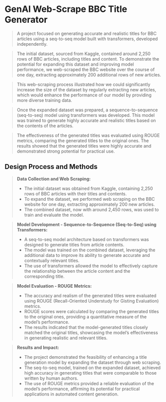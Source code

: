 # GenAI Web-Scrape BBC Title Generator  
> A project focused on generating accurate and realistic titles for BBC articles using a seq-to-seq model built with transformers, developed independently.

> The initial dataset, sourced from Kaggle, contained around 2,250 rows of BBC articles, including titles and content. To demonstrate the potential for expanding this dataset and improving model performance, we web-scraped the BBC website over the course of one day, extracting approximately 200 additional rows of new articles.

> This web-scraping process illustrated how we could significantly increase the size of the dataset by regularly extracting new articles, which would enhance the performance of our model by providing more diverse training data.

> Once the expanded dataset was prepared, a sequence-to-sequence (seq-to-seq) model using transformers was developed. This model was trained to generate highly accurate and realistic titles based on the contents of the articles.

> The effectiveness of the generated titles was evaluated using ROUGE metrics, comparing the generated titles to the original ones. The results showed that the generated titles were highly accurate and demonstrated strong potential for practical use.

## Design Process and Methods  
> **Data Collection and Web Scraping:**  
> - The initial dataset was obtained from Kaggle, containing 2,250 rows of BBC articles with their titles and contents.  
> - To expand the dataset, we performed web scraping on the BBC website for one day, extracting approximately 200 new articles.  
> - The combined dataset, now with around 2,450 rows, was used to train and evaluate the model.

> **Model Development - Sequence-to-Sequence (Seq-to-Seq) using Transformers:**  
> - A seq-to-seq model architecture based on transformers was designed to generate titles from article contents.  
> - The model was trained on the combined dataset, leveraging the additional data to improve its ability to generate accurate and contextually relevant titles.  
> - The use of transformers allowed the model to effectively capture the relationship between the article content and the corresponding title.

> **Model Evaluation - ROUGE Metrics:**  
> - The accuracy and realism of the generated titles were evaluated using ROUGE (Recall-Oriented Understudy for Gisting Evaluation) metrics.  
> - ROUGE scores were calculated by comparing the generated titles to the original ones, providing a quantitative measure of the model’s performance.  
> - The results indicated that the model-generated titles closely matched the original titles, showcasing the model’s effectiveness in generating realistic and relevant titles.

> **Results and Impact:**  
> - The project demonstrated the feasibility of enhancing a title generation model by expanding the dataset through web scraping.  
> - The seq-to-seq model, trained on the expanded dataset, achieved high accuracy in generating titles that were comparable to those written by human authors.  
> - The use of ROUGE metrics provided a reliable evaluation of the model’s performance, affirming its potential for practical applications in automated content generation.
